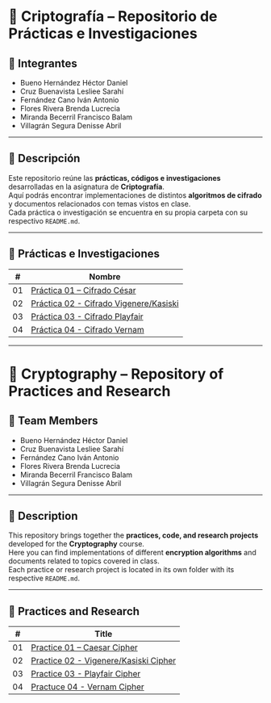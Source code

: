 # 🔐 Criptografía – Repositorio de Prácticas e Investigaciones  

## 👥 Integrantes  
- Bueno Hernández Héctor Daniel  
- Cruz Buenavista Lesliee Sarahí  
- Fernández Cano Iván Antonio  
- Flores Rivera Brenda Lucrecia  
- Miranda Becerril Francisco Balam  
- Villagrán Segura Denisse Abril  

---

## 📄 Descripción  

Este repositorio reúne las **prácticas, códigos e investigaciones** desarrolladas en la asignatura de **Criptografía**.  
Aquí podrás encontrar implementaciones de distintos **algoritmos de cifrado** y documentos relacionados con temas vistos en clase.  
Cada práctica o investigación se encuentra en su propia carpeta con su respectivo `README.md`.  

---

## 📂 Prácticas e Investigaciones  

| # | Nombre |
|---|--------|
| 01 | [Práctica 01 – Cifrado César](./Practica1_CifradoCesar) |
| 02 | [Práctica 02 - Cifrado Vigenere/Kasiski](./Practica2_Vigenere) |
| 03 | [Práctica 03 - Cifrado Playfair](./Practica3_CifradoPlayfair) |
| 04 | [Práctica 04 - Cifrado Vernam](./Practica4_Vernam) |

---

# 🔐 Cryptography – Repository of Practices and Research  

## 👥 Team Members  
- Bueno Hernández Héctor Daniel  
- Cruz Buenavista Lesliee Sarahí  
- Fernández Cano Iván Antonio  
- Flores Rivera Brenda Lucrecia  
- Miranda Becerril Francisco Balam  
- Villagrán Segura Denisse Abril  

---

## 📄 Description  

This repository brings together the **practices, code, and research projects** developed for the **Cryptography** course.  
Here you can find implementations of different **encryption algorithms** and documents related to topics covered in class.  
Each practice or research project is located in its own folder with its respective `README.md`.  

---

## 📂 Practices and Research  

| # | Title |
|---|-------|
| 01 | [Practice 01 – Caesar Cipher](./Practica1_CifradoCesar) |
| 02 | [Practice 02 - Vigenere/Kasiski Cipher](./Practica2_Vigenere) |
| 03 | [Practice 03 - Playfair Cipher](./Practica3_CifradoPlayfair) |
| 04 | [Practuce 04 - Vernam Cipher](./Practica4_Vernam) |
